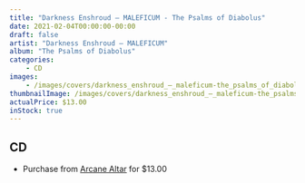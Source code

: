 ```yaml
---
title: "Darkness Enshroud ‎– MALEFICUM - The Psalms of Diabolus"
date: 2021-02-04T00:00:00-00:00
draft: false
artist: "Darkness Enshroud ‎– MALEFICUM"
album: "The Psalms of Diabolus"
categories:
    - CD
images:
    - /images/covers/darkness_enshroud_‎–_maleficum-the_psalms_of_diabolus.png
thumbnailImage: /images/covers/darkness_enshroud_‎–_maleficum-the_psalms_of_diabolus-thumb.png
actualPrice: $13.00
inStock: true
---
```


## CD
* Purchase from [Arcane Altar](https://arcanealtar.bigcartel.com/product/darkness-enshroud-maleficum-the-psalms-of-diabolus-cd) for $13.00
